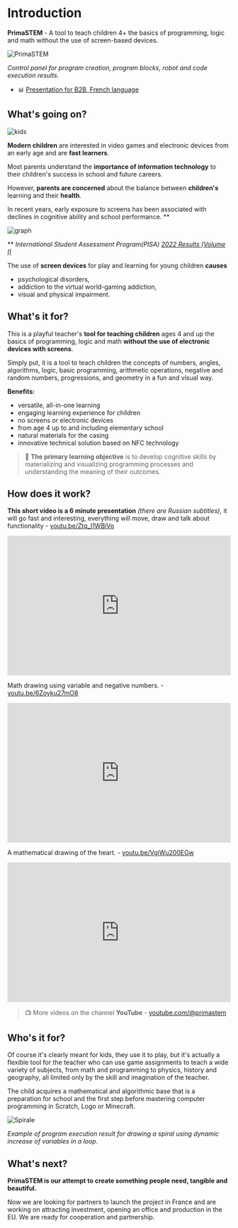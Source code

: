 # Introduction

**PrimaSTEM** - A tool to teach children 4+ the basics of programming, logic and math without the use of screen-based devices.

![PrimaSTEM](images/main.jpeg)

*Control panel for program creation, program blocks, robot and code execution results.*

- 📊 [Presentation for B2B, French language](https://pitch.com/v/primastem_b2b_fr-w5yrm2)

## What's going on?

![kids](images/kids.png)

**Modern children** are interested in video games and electronic devices from an early age and are **fast learners**.

Most parents understand the **importance of information technology** to their children's success in school and future careers.

However, **parents are concerned** about the balance between **children's** learning and their **health**.

In recent years, early exposure to screens has been associated with declines in cognitive ability and school performance. **

![graph](images/graph.jpg)

** *International Student Assessment Program(PISA) [2022 Results (Volume I)](https://www.oecd-ilibrary.org/education/pisa-2022-results-volume-i_53f23881-en)*

The use of **screen devices** for play and learning for young children **causes**

- psychological disorders,
- addiction to the virtual world-gaming addiction,
- visual and physical impairment.

## What's it for?

This is a playful teacher's **tool for teaching children** ages 4 and up the basics of programming, logic and math **without the use of electronic devices with screens**.

Simply put, it is a tool to teach children the concepts of numbers, angles, algorithms, logic, basic programming, arithmetic operations, negative and random numbers, progressions, and geometry in a fun and visual way.

**Benefits:**

- versatile, all-in-one learning
- engaging learning experience for children
- no screens or electronic devices
- from age 4 up to and including elementary school
- natural materials for the casing
- innovative technical solution based on NFC technology

> 🎯 **The primary learning objective** is to develop cognitive skills by materializing and visualizing programming processes and understanding the meaning of their outcomes.

## How does it work?

**This short video is a 6 minute presentation** *(there are Russian subtitles)*, it will go fast and interesting, everything will move, draw and talk about functionality - [youtu.be/Ztq_I1WBiVo](https://youtu.be/Ztq_I1WBiVo)

<iframe src="https://www.youtube.com/embed/Ztq_I1WBiVo?si=ZNSLpsCC8WlPB671" width=100% height="315" title="YouTube video player" frameborder="0" allow="accelerometer; autoplay; clipboard-write; encrypted-media; gyroscope; picture-in-picture; web-share" referrerpolicy="strict-origin-when-cross-origin" allowfullscreen></iframe>

Math drawing using variable and negative numbers. - [youtu.be/6Zoyku27mO8](https://youtu.be/6Zoyku27mO8) 

<iframe src="https://www.youtube.com/embed/6Zoyku27mO8?si=WYYMKyV7d768DI-D" width=100% height="315" title="YouTube video player" frameborder="0" allow="accelerometer; autoplay; clipboard-write; encrypted-media; gyroscope; picture-in-picture; web-share" referrerpolicy="strict-origin-when-cross-origin" allowfullscreen></iframe>

A mathematical drawing of the heart. - [youtu.be/VgiWu200EGw](https://youtu.be/VgiWu200EGw) 

<iframe src="https://www.youtube.com/embed/VgiWu200EGw?si=EiQKbP0egmZ2aXCa" width=100% height="315" title="YouTube video player" frameborder="0" allow="accelerometer; autoplay; clipboard-write; encrypted-media; gyroscope; picture-in-picture; web-share" referrerpolicy="strict-origin-when-cross-origin" allowfullscreen></iframe>

> 📺  More videos on the channel **YouTube** -  [youtube.com/@primastem](https://www.youtube.com/@primastem)

## Who's it for?

Of course it's clearly meant for kids, they use it to play, but it's actually a flexible tool for the teacher who can use game assignments to teach a wide variety of subjects, from math and programming to physics, history and geography, all limited only by the skill and imagination of the teacher.

The child acquires a mathematical and algorithmic base that is a preparation for school and the first step before mastering computer programming in Scratch, Logo or Minecraft.

![Spirale](images/robot_spiral.jpeg)

*Example of program execution result for drawing a spiral using dynamic increase of variables in a loop.*

## What's next?

**PrimaSTEM is our attempt to create something people need, tangible and beautiful.**

Now we are looking for partners to launch the project in France and are working on attracting investment, opening an office and production in the EU. We are ready for cooperation and partnership.
